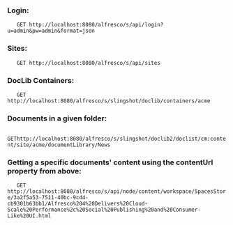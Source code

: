### Login:
`    GET http://localhost:8080/alfresco/s/api/login?u=admin&pw=admin&format=json
`
### Sites:
`    GET http://localhost:8080/alfresco/s/api/sites
`
### DocLib Containers:
`    GET http://localhost:8080/alfresco/s/slingshot/doclib/containers/acme
`
### Documents in a given folder:
`    GEThttp://localhost:8080/alfresco/s/slingshot/doclib2/doclist/cm:content/site/acme/documentLibrary/News
`
### Getting a specific documents' content using the contentUrl property from above:
`    GET http://localhost:8080/alfresco/s/api/node/content/workspace/SpacesStore/3a2f5a53-7511-40bc-9cd4-cb9301b63bb1/Alfresco%204%20Delivers%20Cloud-Scale%20Performance%2c%20Social%20Publishing%20and%20Consumer-Like%20UI.html
`